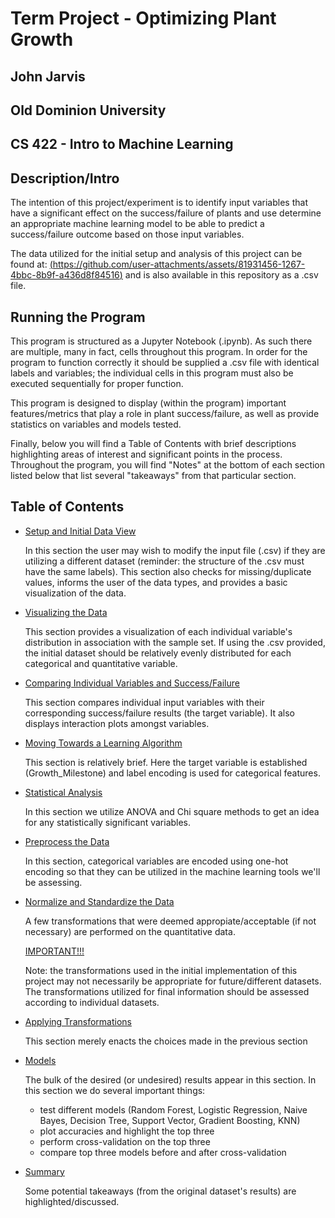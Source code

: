 # Term Project - Optimizing Plant Growth
## John Jarvis
## Old Dominion University
## CS 422 - Intro to Machine Learning
## 
## 


## Description/Intro
The intention of this project/experiment is to identify input variables that have a significant effect on the success/failure of plants and use determine an appropriate machine learning model to be able to predict a success/failure outcome based on those input variables. 

The data utilized for the initial setup and analysis of this project can be found at: [(https://github.com/user-attachments/assets/81931456-1267-4bbc-8b9f-a436d8f84516)](https://www.kaggle.com/datasets/gorororororo23/plant-growth-data-classification/code
) and is also available in this repository as a .csv file.


## Running the Program

This program is structured as a Jupyter Notebook (.ipynb). As such there are multiple, many in fact, cells throughout this program. In order for the program to function correctly it should be supplied a .csv file with identical labels and variables; the individual cells in this program must also be executed sequentially for proper function.

This program is designed to display (within the program) important features/metrics that play a role in plant success/failure, as well as provide statistics on variables and models tested.

Finally, below you will find a Table of Contents with brief descriptions highlighting areas of interest and significant points in the process. Throughout the program, you will find "Notes" at the bottom of each section listed below that list several "takeaways" from that particular section.


## Table of Contents

* <ins> Setup and Initial Data View <ins>

  In this section the user may wish to modify the input file (.csv) if they are utilizing a different dataset (reminder: the structure of the .csv must   have the same labels).
  This section also checks for missing/duplicate values, informs the user of the data types, and provides a basic visualization of the data.


* <ins> Visualizing the Data <ins>

  This section provides a visualization of each individual variable's distribution in association with the sample set. If using the .csv provided, the initial dataset should be relatively evenly distributed for each categorical and quantitative variable.


* <ins> Comparing Individual Variables and Success/Failure <ins>

  This section compares individual input variables with their corresponding success/failure results (the target variable). It also displays interaction plots amongst variables.

* <ins> Moving Towards a Learning Algorithm <ins>

  This section is relatively brief. Here the target variable is established (Growth_Milestone) and label encoding is used for categorical features.

* <ins> Statistical Analysis <ins>

  In this section we utilize ANOVA and Chi square methods to get an idea for any statistically significant variables.

* <ins> Preprocess the Data <ins>

  In this section, categorical variables are encoded using one-hot encoding so that they can be utilized in the machine learning tools we'll be assessing.

* <ins> Normalize and Standardize the Data <ins>

  A few transformations that were deemed appropiate/acceptable (if not necessary) are performed on the quantitative data.
    
  <ins> IMPORTANT!!! <ins>
  
  Note: the transformations used in the initial implementation of this project may not necessarily be appropriate for future/different datasets. The transformations utilized for final information should be assessed according to individual datasets.

* <ins> Applying Transformations <ins>

  This section merely enacts the choices made in the previous section

* <ins> Models <ins>

  The bulk of the desired (or undesired) results appear in this section.
  In this section we do several important things:
  * test different models (Random Forest, Logistic Regression, Naive Bayes, Decision Tree, Support Vector, Gradient Boosting, KNN)
  * plot accuracies and highlight the top three
  * perform cross-validation on the top three
  * compare top three models before and after cross-validation

* <ins> Summary <ins>
  
  Some potential takeaways (from the original dataset's results) are highlighted/discussed. 

